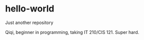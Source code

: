 # hello-world
Just another repository

Qiqi, beginner in programming, taking IT 210/CIS 121.
Super hard.
